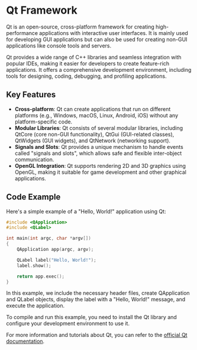 # Qt Framework

Qt is an open-source, cross-platform framework for creating high-performance applications with interactive user interfaces. It is mainly used for developing GUI applications but can also be used for creating non-GUI applications like console tools and servers.

Qt provides a wide range of C++ libraries and seamless integration with popular IDEs, making it easier for developers to create feature-rich applications. It offers a comprehensive development environment, including tools for designing, coding, debugging, and profiling applications.

## Key Features

- **Cross-platform**: Qt can create applications that run on different platforms (e.g., Windows, macOS, Linux, Android, iOS) without any platform-specific code.
- **Modular Libraries**: Qt consists of several modular libraries, including QtCore (core non-GUI functionality), QtGui (GUI-related classes), QtWidgets (GUI widgets), and QtNetwork (networking support).
- **Signals and Slots**: Qt provides a unique mechanism to handle events called "signals and slots", which allows safe and flexible inter-object communication.
- **OpenGL Integration**: Qt supports rendering 2D and 3D graphics using OpenGL, making it suitable for game development and other graphical applications.

## Code Example

Here's a simple example of a "Hello, World!" application using Qt:

```cpp
#include <QApplication>
#include <QLabel>

int main(int argc, char *argv[])
{
    QApplication app(argc, argv);

    QLabel label("Hello, World!");
    label.show();

    return app.exec();
}
```

In this example, we include the necessary header files, create QApplication and QLabel objects, display the label with a "Hello, World!" message, and execute the application.

To compile and run this example, you need to install the Qt library and configure your development environment to use it.

For more information and tutorials about Qt, you can refer to the [official Qt documentation](https://doc.qt.io/qt-5/index.html).